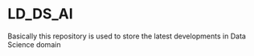 # LD_DS_AI
Basically this repository is used to store the latest developments in Data Science domain
